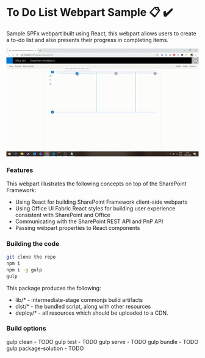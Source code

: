 # To Do List Webpart Sample :clipboard: :heavy_check_mark:

Sample SPFx webpart built using React, this webpart allows users to create a to-do list and also presents their progress in completing items.


![Demo To Do List App](/demos/demo1.gif)

### Features
This webpart illustrates the following concepts on top of the SharePoint Framework:

- Using React for building SharePoint Framework client-side webparts
- Using Office UI Fabric React styles for building user experience consistent with SharePoint and Office
- Communicating with the SharePoint REST API and PnP API
- Passing webpart properties to React components


### Building the code

```bash
git clone the repo
npm i
npm i -g gulp
gulp
```

This package produces the following:

* lib/* - intermediate-stage commonjs build artifacts
* dist/* - the bundled script, along with other resources
* deploy/* - all resources which should be uploaded to a CDN.

### Build options

gulp clean - TODO
gulp test - TODO
gulp serve - TODO
gulp bundle - TODO
gulp package-solution - TODO
